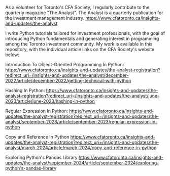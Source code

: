 As a volunteer for Toronto's CFA Society, I regularly contribute to the quarterly magazine "The Analyst". The Analyst is a quarterly publication for the investment management industry. 
https://www.cfatoronto.ca/insights-and-updates/the-analyst

I write Python tutorials tailored for investment professionals, with the goal of introducing Python fundamentals and generating interest in programming among the Toronto investment community. My work is available in this repository, with the individual article links on the CFA Society's website below:

Introduction To Object-Oriented Programming In Python: 
https://www.cfatoronto.ca/insights-and-updates/the-analyst-registration?redirect_uri=/insights-and-updates/the-analyst/december-2022/article/december-2022/getting-technical-with-python

Hashing In Python: 
https://www.cfatoronto.ca/insights-and-updates/the-analyst-registration?redirect_uri=/insights-and-updates/the-analyst/june-2023/article/june-2023/hashing-in-python

Regular Expression In Python:
https://www.cfatoronto.ca/insights-and-updates/the-analyst-registration?redirect_uri=/insights-and-updates/the-analyst/september-2023/article/september-2023/regular-expression-in-python

Copy and Reference In Python
https://www.cfatoronto.ca/insights-and-updates/the-analyst-registration?redirect_uri=/insights-and-updates/the-analyst/march-2024/article/march-2024/copy-and-reference-in-python

Exploring Python's Pandas Library
https://www.cfatoronto.ca/insights-and-updates/the-analyst/september-2024/article/september-2024/exploring-python's-pandas-library
